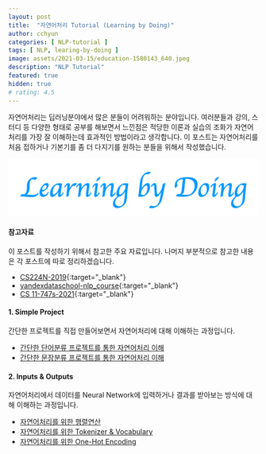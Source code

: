```yaml
---
layout: post
title:  "자연어처리 Tutorial (Learning by Doing)"
author: cchyun
categories: [ NLP-tutorial ]
tags: [ NLP, learing-by-doing ]
image: assets/2021-03-15/education-1580143_640.jpeg
description: "NLP Tutorial"
featured: true
hidden: true
# rating: 4.5
---
```


자연어처리는 딥러닝분야에서 많은 분들이 어려워하는 분야입니다. 여러분들과 강의, 스터디 등 다양한 형태로 공부를 해보면서 느낀점은 적당한 이론과 실습의 조화가 자연어처리를 가장 잘 이해하는데 효과적인 방법이라고 생각합니다. 이 포스트는 자연어처리를 처음 접하거나 기본기를 좀 더 다지기를 원하는 분들을 위해서 작성했습니다.

![](../assets/2021-03-10/learning-by-doing.png)


#### 참고자료

이 포스트를 작성하기 위해서 참고한 주요 자료입니다. 나머지 부분적으로 참고한 내용은 각 포스트에 따로 정리하겠습니다.

- [CS224N-2019](https://web.stanford.edu/class/archive/cs/cs224n/cs224n.1194/){:target="_blank"}
- [yandexdataschool-nlp_course](https://github.com/yandexdataschool/nlp_course){:target="_blank"}
- [CS 11-747s-2021](http://phontron.com/class/nn4nlp2021/schedule.html){:target="_blank"}


#### 1. Simple Project

간단한 프로젝트를 직접 만들어보면서 자연어처리에 대해 이해하는 과정입니다.

- [간단한 단어분류 프로젝트를 통한 자연어처리 이해](../nlp-tutorial-01-01-sequence-prediction/)
- [간단한 문장분류 프로젝트를 통한 자연어처리 이해](../nlp-tutorial-01-02-sentence-prediction)


#### 2. Inputs & Outputs

자연어처리에서 데이터를 Neural Network에 입력하거나 결과를 받아보는 방식에 대해 이해하는 과정입니다.

- [자연어처리를 위한 행렬연산](../nlp-tutorial-02-01-matrix-equations/)
- [자연어처리를 위한 Tokenizer & Vocabulary](../nlp-tutorial-02-02-tokenizer/)
- [자연어처리를 위한 One-Hot Encoding](../nlp-tutorial-02-03-one-hot/)
